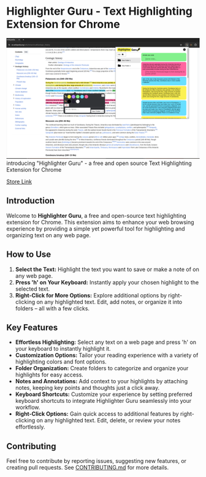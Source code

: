 # Highlighter Guru - Text Highlighting Extension for Chrome

![Highlighter Guru](screenshot.png)
introducing "Highlighter Guru" - a free and open source Text Highlighting Extension for Chrome

[Store Link](https://chromewebstore.google.com/detail/highlighter-guru/efikihnnclcchnlkcenaeilncbbbdmmd)

## Introduction

Welcome to **Highlighter Guru**, a free and open-source text highlighting extension for Chrome. This extension aims to enhance your web browsing experience by providing a simple yet powerful tool for highlighting and organizing text on any web page.

## How to Use

1. **Select the Text:** Highlight the text you want to save or make a note of on any web page.
2. **Press 'h' on Your Keyboard:** Instantly apply your chosen highlight to the selected text.
3. **Right-Click for More Options:** Explore additional options by right-clicking on any highlighted text. Edit, add notes, or organize it into folders – all with a few clicks.

## Key Features

- **Effortless Highlighting:** Select any text on a web page and press 'h' on your keyboard to instantly highlight it.
- **Customization Options:** Tailor your reading experience with a variety of highlighting colors and font options.
- **Folder Organization:** Create folders to categorize and organize your highlights for easy access.
- **Notes and Annotations:** Add context to your highlights by attaching notes, keeping key points and thoughts just a click away.
- **Keyboard Shortcuts:** Customize your experience by setting preferred keyboard shortcuts to integrate Highlighter Guru seamlessly into your workflow.
- **Right-Click Options:** Gain quick access to additional features by right-clicking on any highlighted text. Edit, delete, or review your notes effortlessly.

## Contributing

Feel free to contribute by reporting issues, suggesting new features, or creating pull requests. See [CONTRIBUTING.md](CONTRIBUTING.md) for more details.

